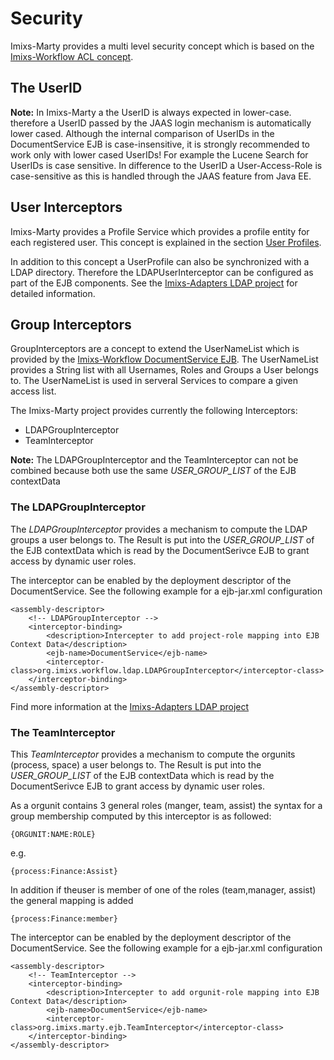 # Security
Imixs-Marty provides a multi level security concept which is based on the [Imixs-Workflow ACL concept](http://www.imixs.org/doc/engine/acl.html).


## The UserID

**Note:** In Imixs-Marty a the UserID is always expected in lower-case. therefore a UserID passed by the JAAS login mechanism is automatically lower cased.
Although the internal comparison of UserIDs in the DocumentService EJB is case-insensitive, it is strongly recommended to work only with lower cased UserIDs! For example the Lucene Search for UserIDs is case sensitive. In difference to the UserID a User-Access-Role is case-sensitive as this is handled through the JAAS feature from Java EE.
  
## User Interceptors

Imixs-Marty provides a Profile Service which provides a profile entity for each registered user.  This concept is explained in the section [User Profiles](profiles.html).

In addition to this concept a UserProfile can also be synchronized with a LDAP directory. Therefore the LDAPUserInterceptor can be configured as part of the EJB components. See the [Imixs-Adapters LDAP project](https://github.com/imixs/imixs-adapters/tree/master/imixs-adapters-ldap-ejb) for detailed information. 

## Group Interceptors

GroupInterceptors are a concept to extend the UserNameList which is provided by the [Imixs-Workflow DocumentService EJB](http://www.imixs.org/doc/engine/documentservice.html). The UserNameList provides a String list with all Usernames, Roles and Groups a User belongs to. The UserNameList is used in serveral Services to compare a given access list. 

The Imixs-Marty project provides currently the following Interceptors:

* LDAPGroupInterceptor
* TeamInterceptor

**Note:** The LDAPGroupInterceptor and the TeamInterceptor can not be combined because both use the same _USER_GROUP_LIST_ of the EJB contextData 

### The LDAPGroupInterceptor 

The _LDAPGroupInterceptor_ provides a mechanism to compute the LDAP groups a user belongs to. The Result is put into the _USER_GROUP_LIST_ of the EJB contextData which is read by the DocumentSerivce EJB to grant access by dynamic user roles.

The interceptor can be enabled by the deployment descriptor of the  DocumentService. See the following example for a ejb-jar.xml configuration


	<assembly-descriptor>
		<!-- LDAPGroupInterceptor -->
		<interceptor-binding> 
		    <description>Intercepter to add project-role mapping into EJB Context Data</description> 
		    <ejb-name>DocumentService</ejb-name> 
			<interceptor-class>org.imixs.workflow.ldap.LDAPGroupInterceptor</interceptor-class> 
		</interceptor-binding>
	</assembly-descriptor>
 
Find more information at the [Imixs-Adapters LDAP project](https://github.com/imixs/imixs-adapters/tree/master/imixs-adapters-ldap-ejb) 
 

### The TeamInterceptor

This _TeamInterceptor_  provides a mechanism to compute the orgunits (process, space) a user belongs to. The Result is put into the  _USER_GROUP_LIST_ of the EJB contextData which is read by the DocumentSerivce EJB to grant access by dynamic user roles.

As a orgunit contains 3 general roles (manger, team, assist) the syntax for a group membership computed by this interceptor is as followed:
 
	{ORGUNIT:NAME:ROLE}

e.g.

	{process:Finance:Assist}

In addition if theuser is member of one of the roles (team,manager, assist) the general mapping is added 
 
	{process:Finance:member}

The interceptor can be enabled by the deployment descriptor of the DocumentService. See the following example for a ejb-jar.xml configuration

	<assembly-descriptor>
		<!-- TeamInterceptor -->
		<interceptor-binding> 
		    <description>Intercepter to add orgunit-role mapping into EJB Context Data</description> 
		    <ejb-name>DocumentService</ejb-name> 
			<interceptor-class>org.imixs.marty.ejb.TeamInterceptor</interceptor-class> 
		</interceptor-binding>
	</assembly-descriptor>

